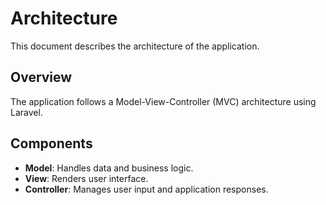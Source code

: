 # Architecture

This document describes the architecture of the application.

## Overview
The application follows a Model-View-Controller (MVC) architecture using Laravel.

## Components
- **Model**: Handles data and business logic.
- **View**: Renders user interface.
- **Controller**: Manages user input and application responses.
